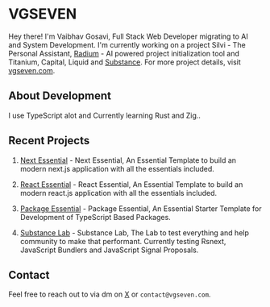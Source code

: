 # VGSEVEN

Hey there! I'm Vaibhav Gosavi, Full Stack Web Developer migrating to AI and System Development. I'm currently working on a project Silvi - The Personal Assistant, [Radium](https://github.com/radiumlabs) - AI powered project initialization tool and Titanium, Capital, Liquid and [Substance](https://github.com/silversubstance). For more project details, visit [vgseven.com](https://vgseven.com).

## About Development

I use TypeScript alot and Currently learning Rust and Zig..

## Recent Projects

1. [Next Essential](https://github.com/radiumlabs/next-essential) - Next Essential, An Essential Template to build an modern next.js application with all the essentials included.

2. [React Essential](https://github.com/radiumlabs/react-essential) - React Essential, An Essential Template to build an modern react.js application with all the essentials included.

3. [Package Essential](https://github.com/radiumlabs/package-essential) - Package Essential, An Essential Starter Template for Development of TypeScript Based Packages.

4. [Substance Lab](https://github.com/substancelabs) - Substance Lab, The Lab to test everything and help community to make that performant. Currently testing Rsnext, JavaScript Bundlers and JavaScript Signal Proposals.

## Contact

Feel free to reach out to via dm on [X](https://www.x.com/vgsevenn) or `contact@vgseven.com`.